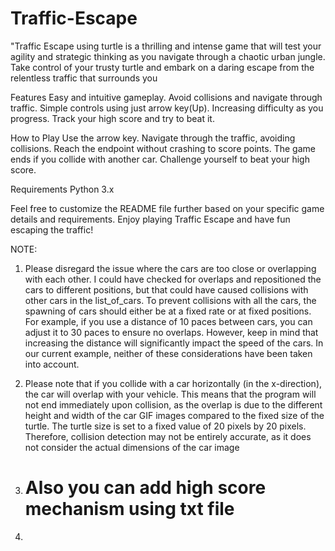 # Traffic-Escape
"Traffic Escape using turtle is a thrilling and intense game that will test your agility and strategic thinking as you navigate through a chaotic urban jungle. Take control of your trusty turtle and embark on a daring escape from the relentless traffic that surrounds you

Features
Easy and intuitive gameplay.
Avoid collisions and navigate through traffic.
Simple controls using just arrow key(Up).
Increasing difficulty as you progress.
Track your high score and try to beat it.

How to Play
Use the arrow key.
Navigate through the traffic, avoiding collisions.
Reach the endpoint without crashing to score points.
The game ends if you collide with another car.
Challenge yourself to beat your high score.

Requirements
Python 3.x

Feel free to customize the README file further based on your specific game details and requirements. Enjoy playing Traffic Escape and have fun escaping the traffic!

NOTE:
1. Please disregard the issue where the cars are too close or overlapping with each other. I could have checked for overlaps and repositioned the cars to different positions, but that could have caused collisions with other cars in the list_of_cars.
To prevent collisions with all the cars, the spawning of cars should either be at a fixed rate or at fixed positions. For example, if you use a distance of 10 paces between cars, you can adjust it to 30 paces to ensure no overlaps. However, keep in mind that increasing the distance will significantly impact the speed of the cars.
In our current example, neither of these considerations have been taken into account.

2. Please note that if you collide with a car horizontally (in the x-direction), the car will overlap with your vehicle. This means that the program will not end immediately upon collision, as the overlap is due to the different height and width of the car GIF images compared to the fixed size of the turtle.
The turtle size is set to a fixed value of 20 pixels by 20 pixels. Therefore, collision detection may not be entirely accurate, as it does not consider the actual dimensions of the car image

3. # Also you can add high score mechanism using txt file
4. 
